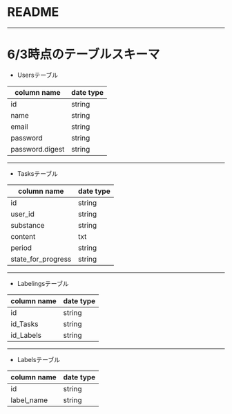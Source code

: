 # README

--- 

# 6/3時点のテーブルスキーマ

- Usersテーブル

| column name     | date type | 
| --------------- | --------- | 
| id              | string    | 
| name            | string    | 
| email           | string    | 
| password        | string    | 
| password.digest | string    | 


---

- Tasksテーブル


| column name        | date type | 
| ------------------ | --------- | 
| id                 | string    | 
| user_id            | string    | 
| substance          | string    | 
| content            | txt       | 
| period             | string    | 
| state_for_progress | string    | 

---

- Labelingsテーブル

| column name | date type | 
| ----------- | --------- | 
| id          | string    | 
| id_Tasks    | string    | 
| id_Labels   | string    | 

---

- Labelsテーブル

| column name | date type | 
| ----------- | --------- | 
| id          | string    | 
| label_name  | string    | 